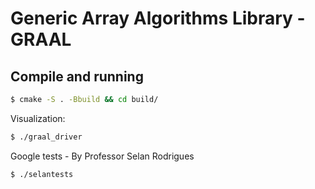 # Generic Array Algorithms Library - GRAAL

## Compile and running
```bash
$ cmake -S . -Bbuild && cd build/
```

Visualization:
```bash
$ ./graal_driver
```
Google tests - By Professor Selan Rodrigues
```bash
$ ./selantests
```

